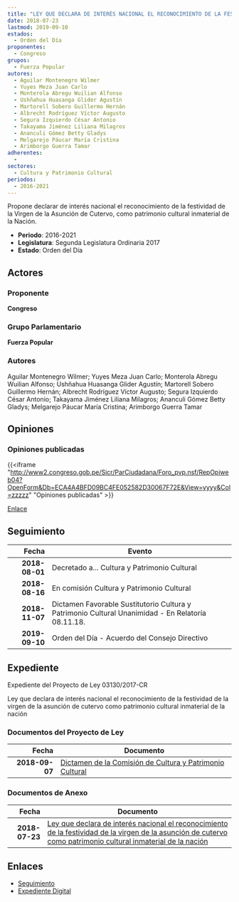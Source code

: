 ```yaml
---
title: "LEY QUE DECLARA DE INTERÉS NACIONAL EL RECONOCIMIENTO DE LA FESTIVIDAD DE LA VIRGEN DE LA ASUNCIÓN DE CUTERVO COMO PATRIMONIO CULTURAL INMATERIAL DE LA NACIÓN"
date: 2018-07-23
lastmod: 2019-09-10
estados: 
  - Orden del Día
proponentes: 
  - Congreso
grupos: 
  - Fuerza Popular
autores: 
  - Aguilar Montenegro Wilmer
  - Yuyes Meza Juan Carlo
  - Monterola Abregu Wuilian Alfonso
  - Ushñahua Huasanga Glider Agustín
  - Martorell Sobero Guillermo Hernán
  - Albrecht Rodríguez Víctor Augusto
  - Segura Izquierdo César Antonio
  - Takayama Jiménez Liliana Milagros
  - Ananculi Gómez Betty Gladys
  - Melgarejo Páucar María Cristina
  - Arimborgo Guerra Tamar
adherentes: 
  - 
sectores: 
  - Cultura y Patrimonio Cultural
periodos: 
  - 2016-2021
---
```


Propone declarar de interés nacional el reconocimiento de la festividad de la Virgen de la Asunción de Cutervo, como patrimonio cultural inmaterial de la Nación.

- **Periodo**: 2016-2021
- **Legislatura**: Segunda Legislatura Ordinaria 2017
- **Estado**: Orden del Día

## Actores

### Proponente

**Congreso**

### Grupo Parlamentario

**Fuerza Popular**

### Autores

Aguilar Montenegro Wilmer; Yuyes Meza Juan Carlo; Monterola Abregu Wuilian Alfonso; Ushñahua Huasanga Glider Agustín; Martorell Sobero Guillermo Hernán; Albrecht Rodríguez Víctor Augusto; Segura Izquierdo César Antonio; Takayama Jiménez Liliana Milagros; Ananculi Gómez Betty Gladys; Melgarejo Páucar María Cristina; Arimborgo Guerra Tamar


## Opiniones

### Opiniones publicadas

{{<iframe "http://www2.congreso.gob.pe/Sicr/ParCiudadana/Foro_pvp.nsf/RepOpiweb04?OpenForm&Db=ECA4A4BFD09BC4FE052582D30067F72E&View=yyyy&Col=zzzzz" "Opiniones publicadas" >}}

[Enlace](http://www2.congreso.gob.pe/Sicr/ParCiudadana/Foro_pvp.nsf/RepOpiweb04?OpenForm&Db=ECA4A4BFD09BC4FE052582D30067F72E&View=yyyy&Col=zzzzz)

## Seguimiento

| Fecha | Evento |
|------:|--------|
| **2018-08-01** | Decretado a... Cultura y Patrimonio Cultural|
| **2018-08-16** | En comisión Cultura y Patrimonio Cultural|
| **2018-11-07** | Dictamen Favorable Sustitutorio Cultura y Patrimonio Cultural Unanimidad - En Relatoría 08.11.18.|
| **2019-09-10** | Orden del Día - Acuerdo del Consejo Directivo|


## Expediente

Expediente del Proyecto de Ley 03130/2017-CR

Ley que declara de interés nacional el reconocimiento de la festividad de la virgen de la asunción de cutervo como patrimonio cultural inmaterial de la nación


### Documentos del Proyecto de Ley

| Fecha | Documento |
|------:|--------|
| **2018-09-07** | [Dictamen de la Comisión de Cultura y Patrimonio Cultural](http://www.leyes.congreso.gob.pe/Documentos/2016_2021/Dictamenes/Proyectos_de_Ley/03130DC05MAY20181107.PDF) |

### Documentos de Anexo

| Fecha | Documento |
|------:|--------|
| **2018-07-23** | [Ley que declara de interés nacional el reconocimiento de la festividad de la virgen de la asunción de cutervo como patrimonio cultural inmaterial de la nación](http://www.leyes.congreso.gob.pe/Documentos/2016_2021/Proyectos_de_Ley_y_de_Resoluciones_Legislativas/PL0313020180723.pdf) |

## Enlaces 

- [Seguimiento](http://www2.congreso.gob.pehttp://www2.congreso.gob.pe/Sicr/TraDocEstProc/CLProLey2016.nsf/f7fff46988ca05b1052578e100829cc7/9648381424bbfc51052582d3006dac02?OpenDocument)
- [Expediente Digital](http://www2.congreso.gob.pehttp://www2.congreso.gob.pe/Sicr/TraDocEstProc/CLProLey2016.nsf/f7fff46988ca05b1052578e100829cc7/9648381424bbfc51052582d3006dac02?OpenDocument&Click=05257FB7005EB655.eb71d0cf91d8294e05256cdf006b5706/$Body/0.1C6C)

